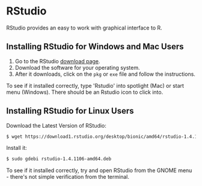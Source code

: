 # RStudio

RStudio provides an easy to work with graphical interface to R.

## Installing RStudio for Windows and Mac Users

1. Go to the RStudio [download page](https://rstudio.com/products/rstudio/download/#download).
2. Download the software for your operating system.
3. After it downloads, click on the `pkg` or `exe` file and follow the instructions.

To see if it installed correctly, type 'Rstudio' into spotlight (Mac) or start menu (Windows).
There should be an Rstudio icon to click into.

## Installing RStudio for Linux Users

Download the Latest Version of RStudio:

``` bash
$ wget https://download1.rstudio.org/desktop/bionic/amd64/rstudio-1.4.1106-amd64.deb
```

Install it:

```bash
$ sudo gdebi rstudio-1.4.1106-amd64.deb
```

To see if it installed correctly, try and open RStudio from the GNOME menu - there's not simple verification from the terminal.

